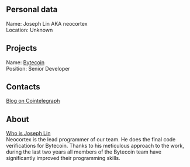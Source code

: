 ## Personal data  
Name: Joseph Lin AKA neocortex  
Location: Unknown
## Projects 
Name: [Bytecoin](../projects/bytecoin.md)  
Position: Senior Developer  
## Contacts
[Blog on Cointelegraph](https://cointelegraph.com/authors/neocotex)
## About
[Who is Joseph Lin](https://thecryptopapers.com/2017/06/01/bytecoin-who-is-joseph-lin-aka-neocortex/)  
Neocortex is the lead programmer of our team. He does the final code verifications for Bytecoin. Thanks to his meticulous approach to the work, during the last two years all members of the Bytecoin team have significantly improved their programming skills.
